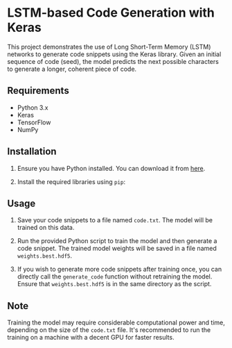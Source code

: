 # LSTM-based Code Generation with Keras

This project demonstrates the use of Long Short-Term Memory (LSTM) networks to generate code snippets using the Keras library. Given an initial sequence of code (seed), the model predicts the next possible characters to generate a longer, coherent piece of code.

## Requirements

- Python 3.x
- Keras
- TensorFlow
- NumPy

## Installation

1. Ensure you have Python installed. You can download it from [here](https://www.python.org/downloads/).

2. Install the required libraries using `pip`:




## Usage

1. Save your code snippets to a file named `code.txt`. The model will be trained on this data.

2. Run the provided Python script to train the model and then generate a code snippet. The trained model weights will be saved in a file named `weights.best.hdf5`.

3. If you wish to generate more code snippets after training once, you can directly call the `generate_code` function without retraining the model. Ensure that `weights.best.hdf5` is in the same directory as the script.

## Note

Training the model may require considerable computational power and time, depending on the size of the `code.txt` file. It's recommended to run the training on a machine with a decent GPU for faster results.


